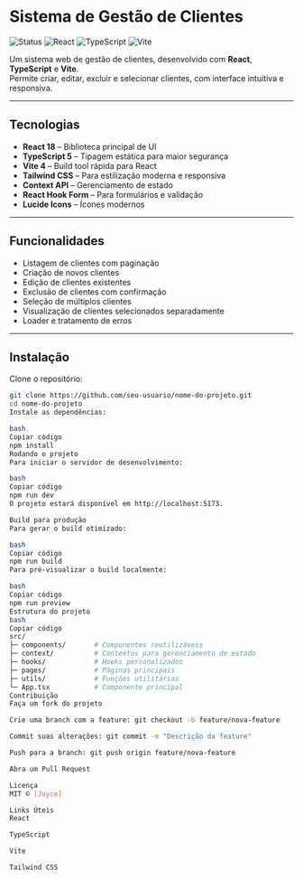 # Sistema de Gestão de Clientes

![Status](https://img.shields.io/badge/status-em%20desenvolvimento-yellow)
![React](https://img.shields.io/badge/React-18-blue)
![TypeScript](https://img.shields.io/badge/TypeScript-5-blue)
![Vite](https://img.shields.io/badge/Vite-4-green)

Um sistema web de gestão de clientes, desenvolvido com **React**, **TypeScript** e **Vite**.  
Permite criar, editar, excluir e selecionar clientes, com interface intuitiva e responsiva.

---

## Tecnologias

- **React 18** – Biblioteca principal de UI
- **TypeScript 5** – Tipagem estática para maior segurança
- **Vite 4** – Build tool rápida para React
- **Tailwind CSS** – Para estilização moderna e responsiva
- **Context API** – Gerenciamento de estado
- **React Hook Form** – Para formulários e validação
- **Lucide Icons** – Ícones modernos

---

## Funcionalidades

- Listagem de clientes com paginação
- Criação de novos clientes
- Edição de clientes existentes
- Exclusão de clientes com confirmação
- Seleção de múltiplos clientes
- Visualização de clientes selecionados separadamente
- Loader e tratamento de erros

---

## Instalação

Clone o repositório:

```bash
git clone https://github.com/seu-usuario/nome-do-projeto.git
cd nome-do-projeto
Instale as dependências:

bash
Copiar código
npm install
Rodando o projeto
Para iniciar o servidor de desenvolvimento:

bash
Copiar código
npm run dev
O projeto estará disponível em http://localhost:5173.

Build para produção
Para gerar o build otimizado:

bash
Copiar código
npm run build
Para pré-visualizar o build localmente:

bash
Copiar código
npm run preview
Estrutura do projeto
bash
Copiar código
src/
├─ components/       # Componentes reutilizáveis
├─ context/          # Contextos para gerenciamento de estado
├─ hooks/            # Hooks personalizados
├─ pages/            # Páginas principais
├─ utils/            # Funções utilitárias
└─ App.tsx           # Componente principal
Contribuição
Faça um fork do projeto

Crie uma branch com a feature: git checkout -b feature/nova-feature

Commit suas alterações: git commit -m "Descrição da feature"

Push para a branch: git push origin feature/nova-feature

Abra um Pull Request

Licença
MIT © [Joyce]

Links Úteis
React

TypeScript

Vite

Tailwind CSS
```
